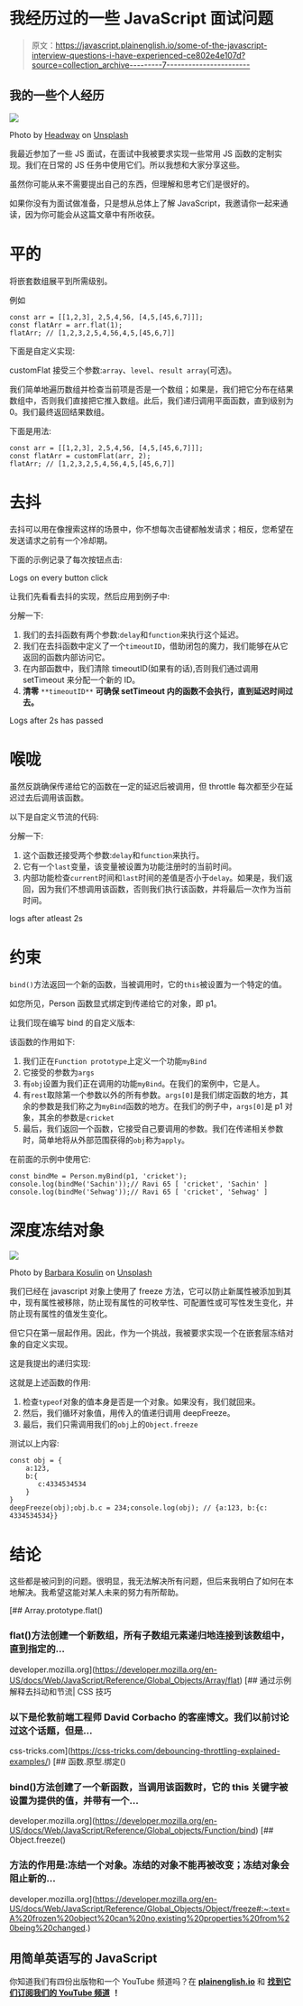 # 我经历过的一些 JavaScript 面试问题

> 原文：<https://javascript.plainenglish.io/some-of-the-javascript-interview-questions-i-have-experienced-ce802e4e107d?source=collection_archive---------7----------------------->

## 我的一些个人经历

![](img/f28495b85fa0fa9090c91030c0e5692f.png)

Photo by [Headway](https://unsplash.com/@headwayio?utm_source=medium&utm_medium=referral) on [Unsplash](https://unsplash.com?utm_source=medium&utm_medium=referral)

我最近参加了一些 JS 面试，在面试中我被要求实现一些常用 JS 函数的定制实现。我们在日常的 JS 任务中使用它们。所以我想和大家分享这些。

虽然你可能从来不需要提出自己的东西，但理解和思考它们是很好的。

如果你没有为面试做准备，只是想从总体上了解 JavaScript，我邀请你一起来通读，因为你可能会从这篇文章中有所收获。

# 平的

将嵌套数组展平到所需级别。

例如

```
const arr = [[1,2,3], 2,5,4,56, [4,5,[45,6,7]]];
const flatArr = arr.flat(1);
flatArr; // [1,2,3,2,5,4,56,4,5,[45,6,7]]
```

下面是自定义实现:

customFlat 接受三个参数:`array`、`level`、`result array`(可选)。

我们简单地遍历数组并检查当前项是否是一个数组；如果是，我们把它分布在结果数组中，否则我们直接把它推入数组。此后，我们递归调用平面函数，直到级别为 0。我们最终返回结果数组。

下面是用法:

```
const arr = [[1,2,3], 2,5,4,56, [4,5,[45,6,7]]];
const flatArr = customFlat(arr, 2);
flatArr; // [1,2,3,2,5,4,56,4,5,[45,6,7]]
```

# 去抖

去抖可以用在像搜索这样的场景中，你不想每次击键都触发请求；相反，您希望在发送请求之前有一个冷却期。

下面的示例记录了每次按钮点击:

Logs on every button click

让我们先看看去抖的实现，然后应用到例子中:

分解一下:

1.  我们的去抖函数有两个参数:`delay`和`function`来执行这个延迟。
2.  我们在去抖函数中定义了一个`timeoutID`，借助闭包的魔力，我们能够在从它返回的函数内部访问它。
3.  在内部函数中，我们清除 timeoutID(如果有的话),否则我们通过调用 setTimeout 来分配一个新的 ID。
4.  **清零** `**timeoutID**` **可确保 setTimeout 内的函数不会执行，直到延迟时间过去。**

Logs after 2s has passed

# 喉咙

虽然反跳确保传递给它的函数在一定的延迟后被调用，但 throttle 每次都至少在延迟过去后调用该函数。

以下是自定义节流的代码:

分解一下:

1.  这个函数还接受两个参数:`delay`和`function`来执行。
2.  它有一个`last`变量，该变量被设置为功能注册时的当前时间。
3.  内部功能检查`current`时间和`last`时间的差值是否小于`delay`。如果是，我们返回，因为我们不想调用该函数，否则我们执行该函数，并将最后一次作为当前时间。

logs after atleast 2s

# 约束

`bind()`方法返回一个新的函数，当被调用时，它的`this`被设置为一个特定的值。

如您所见，Person 函数显式绑定到传递给它的对象，即 p1。

让我们现在编写 bind 的自定义版本:

该函数的作用如下:

1.  我们正在`Function prototype`上定义一个功能`myBind`
2.  它接受的参数为`args`
3.  有`obj`设置为我们正在调用的功能`myBind`。在我们的案例中，它是人。
4.  有`rest`取除第一个参数以外的所有参数。`args[0]`是我们绑定函数的地方，其余的参数是我们称之为`myBind`函数的地方。在我们的例子中，`args[0]`是 p1 对象，其余的参数是`cricket`
5.  最后，我们返回一个函数，它接受自己要调用的参数。我们在传递相关参数时，简单地将从外部范围获得的`obj`称为`apply`。

在前面的示例中使用它:

```
const bindMe = Person.myBind(p1, 'cricket');
console.log(bindMe('Sachin'));// Ravi 65 [ 'cricket', 'Sachin' ]
console.log(bindMe('Sehwag'));// Ravi 65 [ 'cricket', 'Sehwag' ]
```

# 深度冻结对象

![](img/9556f123eadfb4b9ecf473c8b8519fcf.png)

Photo by [Barbara Kosulin](https://unsplash.com/@barkosulin?utm_source=medium&utm_medium=referral) on [Unsplash](https://unsplash.com?utm_source=medium&utm_medium=referral)

我们已经在 javascript 对象上使用了 freeze 方法，它可以防止新属性被添加到其中，现有属性被移除，防止现有属性的可枚举性、可配置性或可写性发生变化，并防止现有属性的值发生变化。

但它只在第一层起作用。因此，作为一个挑战，我被要求实现一个在嵌套层冻结对象的自定义实现。

这是我提出的递归实现:

这就是上述函数的作用:

1.  检查`typeof`对象的值本身是否是一个对象。如果没有，我们就回来。
2.  然后，我们循环对象值，用传入的值递归调用 deepFreeze。
3.  最后，我们只需调用我们的`obj`上的`Object.freeze`

测试以上内容:

```
const obj = {
    a:123,
    b:{
       c:4334534534
    }
}
deepFreeze(obj);obj.b.c = 234;console.log(obj); // {a:123, b:{c: 4334534534}}
```

# 结论

这些都是被问到的问题。很明显，我无法解决所有问题，但后来我明白了如何在本地解决。我希望这能对某人未来的努力有所帮助。

[](https://developer.mozilla.org/en-US/docs/Web/JavaScript/Reference/Global_Objects/Array/flat) [## Array.prototype.flat()

### flat()方法创建一个新数组，所有子数组元素递归地连接到该数组中，直到指定的…

developer.mozilla.org](https://developer.mozilla.org/en-US/docs/Web/JavaScript/Reference/Global_Objects/Array/flat) [](https://css-tricks.com/debouncing-throttling-explained-examples/) [## 通过示例解释去抖动和节流| CSS 技巧

### 以下是伦敦前端工程师 David Corbacho 的客座博文。我们以前讨论过这个话题，但是…

css-tricks.com](https://css-tricks.com/debouncing-throttling-explained-examples/) [](https://developer.mozilla.org/en-US/docs/Web/JavaScript/Reference/Global_objects/Function/bind) [## 函数.原型.绑定()

### bind()方法创建了一个新函数，当调用该函数时，它的 this 关键字被设置为提供的值，并带有一个…

developer.mozilla.org](https://developer.mozilla.org/en-US/docs/Web/JavaScript/Reference/Global_objects/Function/bind) [](https://developer.mozilla.org/en-US/docs/Web/JavaScript/Reference/Global_Objects/Object/freeze#:~:text=A%20frozen%20object%20can%20no,existing%20properties%20from%20being%20changed.) [## Object.freeze()

### 方法的作用是:冻结一个对象。冻结的对象不能再被改变；冻结对象会阻止新的…

developer.mozilla.org](https://developer.mozilla.org/en-US/docs/Web/JavaScript/Reference/Global_Objects/Object/freeze#:~:text=A%20frozen%20object%20can%20no,existing%20properties%20from%20being%20changed.) 

## **用简单英语写的 JavaScript**

你知道我们有四份出版物和一个 YouTube 频道吗？在 [**plainenglish.io**](https://plainenglish.io/) 和 [**找到它们订阅我们的 YouTube 频道**](https://www.youtube.com/channel/UCtipWUghju290NWcn8jhyAw) **！**